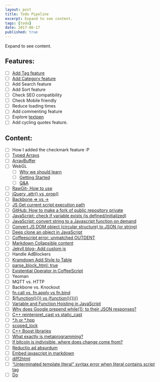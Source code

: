 ```yaml
---
layout: post
title: Todo Pipeline
excerpt: Expand to see content.
tags: [todo]
date: 2017-06-17
published: true
---
```


Expand to see content.
<!--more-->

## Features:

- [ ] [Add Tag feature](https://codinfox.github.io/dev/2015/03/06/use-tags-and-categories-in-your-jekyll-based-github-pages/)
- [ ] [Add Category feature](https://codinfox.github.io/dev/2015/03/06/use-tags-and-categories-in-your-jekyll-based-github-pages/)
- [ ] Add Search feature
- [ ] Add Sort feature
- [ ] Check SEO compatibility
- [ ] Check Mobile friendly
- [ ] Reduce loading times
- [ ] Add commenting feature
- [ ] Explore [textpen](https://jekyllrb.com/docs/extras/)
- [ ] Add cycling quotes feature.

## Content:

- [ ] How I added the checkmark feature :P
- [ ] [Typed Arrays](https://developer.mozilla.org/en-US/docs/Web/JavaScript/Typed_arrays)
- [ ] [ArrayBuffer](https://developer.mozilla.org/en-US/docs/Web/JavaScript/Reference/Global_Objects/ArrayBuffer)
- [ ] WebGL
  - [ ] [Why we should learn](https://www.pluralsight.com/blog/software-development/webgl-basics)
  - [ ] [Getting Started](https://www.pluralsight.com/blog/software-development/get-started-with-webgl-and-three-js-by-using-this-helpful-list)
  - [ ] [Q&A](https://www.pluralsight.com/blog/it-ops/webgl-and-three-js)
- [ ] [RawGit- How to use](https://cdn.rawgit.com/alexmackey/threeJsBasicExamples/6f009a0a8d7aaed3ca64b9041dd050ac8d89b8a3/index.html)
- [ ] [jQuery .attr() vs .prop()](https://stackoverflow.com/questions/18097875/jquery-is-changing-checkbox-value-but-the-checkbox-is-not-displaying-as-checked)
- [ ] [Backbone => vs ->](https://stackoverflow.com/questions/8965855/coffeescript-when-to-use-fat-arrow-over-arrow-and-vice-versa)
- [ ] [JS Get current script execution path](https://stackoverflow.com/questions/8523200/javascript-get-current-filescript-path)
- [ ] [GitHub: How to make a fork of public repository private](https://stackoverflow.com/questions/10065526/github-how-to-make-a-fork-of-public-repository-private)
- [ ] [JavaScript: check if variable exists (is defined/initialized)](https://stackoverflow.com/questions/5113374/javascript-check-if-variable-exists-is-defined-initialized)
- [ ] [JavaScript: convert string to a Javascript function on demand](https://stackoverflow.com/questions/10901217/convert-string-was-a-function-back-to-function-in-javascript)
- [ ] [Convert JS DOM object (circular structure) to JSON (or string)](https://stackoverflow.com/questions/11616630/json-stringify-avoid-typeerror-converting-circular-structure-to-json)
- [ ] [Deep clone an object in JavaScript](https://stackoverflow.com/questions/122102/what-is-the-most-efficient-way-to-deep-clone-an-object-in-javascript)
- [ ] [Coffeescript error: unmatched OUTDENT](https://stackoverflow.com/questions/38893553/unmatched-outdent-in-coffeescript-code)
- [ ] [Markdown Collapsible content](https://gist.github.com/ericclemmons/b146fe5da72ca1f706b2ef72a20ac39d)
- [ ] [Jekyll blog- Add custom js](https://mchirico.github.io/javascript/2016/12/22/JavascriptNetwork.html)
- [ ] Handle AdBlockers
- [ ] [Kramdown Add Style to Table](https://stackoverflow.com/questions/28806135/jekyll-kramdown-how-to-display-table-border)
- [ ] [parse_block_html: true](https://stackoverflow.com/questions/28379364/jekyll-kramdown-footnotes-not-parsing)
- [ ] [Existential Operator in CoffeeScript](http://valve.github.io/blog/2013/07/13/existential-operator-in-coffeescript/)
- [ ] Yeoman
- [ ] MQTT vs. HTTP
- [ ] Backbone vs. Knockout
- [ ] [fn.call vs. fn.apply](https://stackoverflow.com/questions/1986896/what-is-the-difference-between-call-and-apply)[ vs fn.bind](https://stackoverflow.com/questions/15455009/javascript-call-apply-vs-bind)
- [ ] [$(function(){}) vs (function(){})()](https://stackoverflow.com/questions/7642442/what-does-function-do)
- [ ] [Variable and Function Hoisting in JavaScript](http://adripofjavascript.com/blog/drips/variable-and-function-hoisting)
- [ ] [Why does Google prepend while(1); to their JSON responses?](https://stackoverflow.com/questions/2669690/why-does-google-prepend-while1-to-their-json-responses/2669766#2669766)
- [ ] [C++ reinterpret\_cast vs static\_cast](https://stackoverflow.com/questions/573294/when-to-use-reinterpret-cast)
- [ ] [\*.h or \*.hpp](https://stackoverflow.com/questions/152555/h-or-hpp-for-your-class-definitions)
- [ ] [scoped\_lock ](https://stackoverflow.com/questions/14276508/how-does-scope-locking-work)
- [ ] [C++ Boost libraries](https://stackoverflow.com/questions/125580/what-are-the-advantages-of-using-the-c-boost-libraries)
- [ ] [What exactly is metaprogramming?](https://stackoverflow.com/questions/514644/what-exactly-is-metaprogramming)
- [ ] [If bitcoin is indivisible, where does change come from?](https://bitcoin.stackexchange.com/questions/56689/if-bitcoin-is-indivisible-where-does-change-come-from/56692#56692)
- [ ] [Reductio ad absurdum](https://bitcoin.stackexchange.com/questions/55102/should-i-continue-using-this-bitcoin-doubler)
- [ ] [Embed javascript in markdown](https://stackoverflow.com/questions/2754391/embed-javascript-in-markdown)
- [ ] [diff2html](https://github.com/rtfpessoa/diff2html#how-to-use)
- [ ] [“Unterminated template literal” syntax error when literal contains script tag](https://stackoverflow.com/questions/36607932/unterminated-template-literal-syntax-error-when-literal-contains-script-tag/36607971)
- [ ] [Do <style> tags work in Markdown?](https://stackoverflow.com/questions/20598628/do-style-tags-work-in-markdown)
- [ ] [Creating multiline strings in JavaScript](https://stackoverflow.com/questions/805107/creating-multiline-strings-in-javascript)
